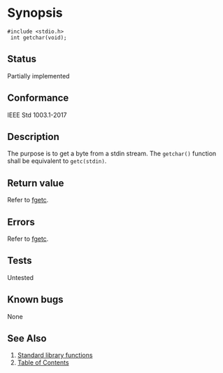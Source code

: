 # Synopsis 
`#include <stdio.h>`</br>
` int getchar(void);`</br>

## Status
Partially implemented
## Conformance
IEEE Std 1003.1-2017
## Description


The purpose is to get a byte from a stdin stream. The `getchar()` function shall be equivalent to `getc(stdin)`.


## Return value


Refer to [fgetc](../f/fgetc.part-impl.md).


## Errors


Refer to [fgetc](../f/fgetc.part-impl.md).


## Tests

Untested

## Known bugs

None

## See Also 
1. [Standard library functions](../README.md)
2. [Table of Contents](../../../README.md)
